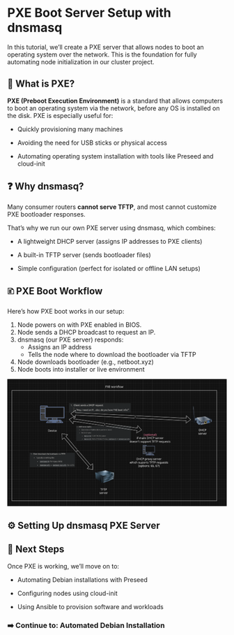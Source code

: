# PXE Boot Server Setup with dnsmasq

In this tutorial, we’ll create a PXE server that allows nodes to boot an operating system over the network. This is the foundation for fully automating node initialization in our cluster project.

## 🧠 What is PXE?

**PXE (Preboot Execution Environment)** is a standard that allows computers to boot an operating system via the network, before any OS is installed on the disk. PXE is especially useful for:

- Quickly provisioning many machines

- Avoiding the need for USB sticks or physical access

- Automating operating system installation with tools like Preseed and cloud-init

## ❓ Why dnsmasq?

Many consumer routers **cannot serve TFTP**, and most cannot customize PXE bootloader responses.

That’s why we run our own PXE server using dnsmasq, which combines:

- A lightweight DHCP server (assigns IP addresses to PXE clients)

- A built-in TFTP server (sends bootloader files)

- Simple configuration (perfect for isolated or offline LAN setups)

## 🗈 PXE Boot Workflow

Here’s how PXE boot works in our setup:

1. Node powers on with PXE enabled in BIOS.
2. Node sends a DHCP broadcast to request an IP.
3. dnsmasq (our PXE server) responds:
   - Assigns an IP address
   - Tells the node where to download the bootloader via TFTP
4. Node downloads bootloader (e.g., netboot.xyz)
5. Node boots into installer or live environment

![PXE boot diagram](../assets/2025-03-26-171147_hyprshot.png)

## ⚙️ Setting Up dnsmasq PXE Server


## 🔁 Next Steps

Once PXE is working, we’ll move on to:

- Automating Debian installations with Preseed

- Configuring nodes using cloud-init

- Using Ansible to provision software and workloads

### ➡️ Continue to: Automated Debian Installation

